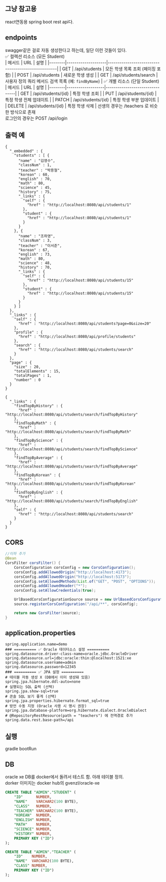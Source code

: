 ## 그냥 참고용
react연동용 spring boot rest api다.<br>

## endpoints
swagger같은 걸로 자동 생성한다고 하는데, 일단 이런 것들이 있다.<br>
✅ 컬렉션 리소스 (모든 Student)<br>
| 메서드 | URL                | 설명                                               |
|--------|--------------------|----------------------------------------------------|
| GET    | /api/students          | 모든 학생 목록 조회 (페이징 포함)                 |
| POST   | /api/students          | 새로운 학생 생성                                   |
| GET    | /api/students/search   | 사용자 정의 쿼리 메서드 검색 목록 (예: `findByName`) |
✅ 개별 리소스 (단일 Student)<br>
| 메서드 | URL               | 설명                           |
|--------|-------------------|--------------------------------|
| GET    | /api/students/{id}    | 특정 학생 조회                |
| PUT    | /api/students/{id}    | 특정 학생 전체 업데이트       |
| PATCH  | /api/students/{id}    | 특정 학생 부분 업데이트       |
| DELETE | /api/students/{id}    | 특정 학생 삭제                |
선생의 경우는 /teachers 로 비슷한 방식으로 존재<br>
로그인의 경우는 POST /api/login<br>

## 출력 예
```http://localhost:8080/api/students
{
  "_embedded" : {
    "students" : [ {
      "name" : "김영수",
      "classNum" : 1,
      "teacher" : "박용철",
      "korean" : 60,
      "english" : 70,
      "math" : 80,
      "science" : 45,
      "history" : 75,
      "_links" : {
        "self" : {
          "href" : "http://localhost:8080/api/students/1"
        },
        "student" : {
          "href" : "http://localhost:8080/api/students/1"
        }
      }
    }, {
      "name" : "조하영",
      "classNum" : 3,
      "teacher" : "이서준",
      "korean" : 67,
      "english" : 73,
      "math" : 80,
      "science" : 48,
      "history" : 70,
      "_links" : {
        "self" : {
          "href" : "http://localhost:8080/api/students/15"
        },
        "student" : {
          "href" : "http://localhost:8080/api/students/15"
        }
      }
    } ]
  },
  "_links" : {
    "self" : {
      "href" : "http://localhost:8080/api/students?page=0&size=20"
    },
    "profile" : {
      "href" : "http://localhost:8080/api/profile/students"
    },
    "search" : {
      "href" : "http://localhost:8080/api/students/search"
    }
  },
  "page" : {
    "size" : 20,
    "totalElements" : 15,
    "totalPages" : 1,
    "number" : 0
  }
}
```
```http://localhost:8080/api/students/search
{
  "_links" : {
    "findTopByHistory" : {
      "href" : "http://localhost:8080/api/students/search/findTopByHistory"
    },
    "findTopByMath" : {
      "href" : "http://localhost:8080/api/students/search/findTopByMath"
    },
    "findTopByScience" : {
      "href" : "http://localhost:8080/api/students/search/findTopByScience"
    },
    "findTopByAverage" : {
      "href" : "http://localhost:8080/api/students/search/findTopByAverage"
    },
    "findTopByKorean" : {
      "href" : "http://localhost:8080/api/students/search/findTopByKorean"
    },
    "findTopByEnglish" : {
      "href" : "http://localhost:8080/api/students/search/findTopByEnglish"
    },
    "self" : {
      "href" : "http://localhost:8080/api/students/search"
    }
  }
}
```

## CORS
```xxxApplication.java
//이하 추가
@Bean
CorsFilter corsFilter() {
    CorsConfiguration corsConfig = new CorsConfiguration();
    corsConfig.addAllowedOrigin("http://localhost:4173");
    corsConfig.addAllowedOrigin("http://localhost:5173");
    corsConfig.setAllowedMethods(List.of("GET", "POST", "OPTIONS"));
    corsConfig.addAllowedHeader("*");
    corsConfig.setAllowCredentials(true);

    UrlBasedCorsConfigurationSource source = new UrlBasedCorsConfigurationSource();
    source.registerCorsConfiguration("/api/**", corsConfig);

    return new CorsFilter(source);
}
```

## application.properties
```
spring.application.name=demo
### ========== ✅ Oracle 데이터소스 설정 ==========
spring.datasource.driver-class-name=oracle.jdbc.OracleDriver
spring.datasource.url=jdbc:oracle:thin:@localhost:1521:xe
spring.datasource.username=admin
spring.datasource.password=12345
### ========== ✅ JPA 설정 ==========
# 테이블 자동 생성 X (DB에서 이미 생성돼 있음)
spring.jpa.hibernate.ddl-auto=none
# 실행되는 SQL 출력 (선택)
spring.jpa.show-sql=true
# 콘솔 SQL 보기 좋게 (선택)
spring.jpa.properties.hibernate.format_sql=true
# 방언 수동 지정 (Oracle 사용 시 명시 권장)
spring.jpa.database-platform=org.hibernate.dialect.OracleDialect
# @RepositoryRestResource(path = "teachers") 에 전역경로 추가
spring.data.rest.base-path=/api
```

## 실행
gradle bootRun

## DB
oracle xe DB를 docker에서 돌려서 테스트 함. 아래 테이블 정의.  
dorker 이미지는 docker hub의 gvenzl/oracle-xe  
```sql
CREATE TABLE "ADMIN"."STUDENT" (
    "ID"      NUMBER,
    "NAME"    VARCHAR2(100 BYTE),
    "CLASS"   NUMBER,
    "TEACHER" VARCHAR2(100 BYTE),
    "KOREAN"  NUMBER,
    "ENGLISH" NUMBER,
    "MATH"    NUMBER,
    "SCIENCE" NUMBER,
    "HISTORY" NUMBER,
    PRIMARY KEY ("ID")
);
```
```sql
CREATE TABLE "ADMIN"."TEACHER" (
    "ID"    NUMBER,
    "NAME"  VARCHAR2(100 BYTE),
    "CLASS" NUMBER,
    PRIMARY KEY ("ID")
);
```
